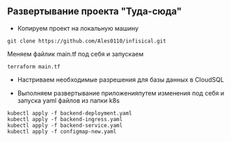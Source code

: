 ## Развертывание проекта "Туда-сюда" 

- Копируем проект на локальную машину
```
git clone https://github.com/Ales0110/infisical.git
```

Меняем файлик main.tf под себя и запускаем
```
terraform main.tf
```

- Настриваем необходимые разрешения для базы данных в CloudSQL

- Выполняем развертывание приложенияпутем изменения под себя и запуска yaml файлов из папки k8s
```
kubectl apply -f backend-deployment.yaml
kubectl apply -f backend-ingress.yaml
kubectl apply -f backend-service.yaml
kubectl apply -f configmap-new.yaml
```

